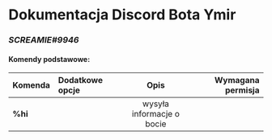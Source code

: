 # Dokumentacja Discord Bota Ymir
### ***SCREAMIE#9946***

#### Komendy podstawowe:  

| Komenda | Dodatkowe opcje | Opis | Wymagana permisja |
| :--- | :---- | :---: | ---: |
| **%hi** | | wysyła informacje o bocie | |
